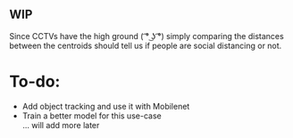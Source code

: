## WIP 

Since CCTVs have the high ground ( ͡° ͜ʖ ͡°) simply comparing the distances between the centroids should tell us if people are social distancing or not. 



# To-do:  
* Add object tracking and use it with Mobilenet  
* Train a better model for this use-case  
... will add more later
